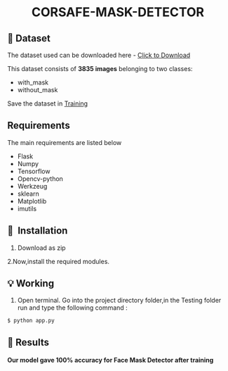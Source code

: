 <h1 align="center">CORSAFE-MASK-DETECTOR</h1>

## :file_folder: Dataset
The dataset used can be downloaded here - [Click to Download](https://drive.google.com/drive/folders/1akPxQY6fL0LXkvWHTUWLEW9nUAHRT67n?usp=sharing)

This dataset consists of __3835 images__ belonging to two classes:
*	with_mask
*	without_mask

Save the dataset in [Training](https://github.com/Gurupra5ad/Corsafe-Better_health_hackathon/tree/master/Corsafe-Mask-Detector/Training)

## Requirements
The main requirements are listed below

- Flask
- Numpy
- Tensorflow 
- Opencv-python
- Werkzeug
- sklearn
- Matplotlib
- imutils

## 🚀&nbsp; Installation
1. Download as zip

 2.Now,install the required modules.

## :bulb: Working

1. Open terminal. Go into the project directory folder,in the Testing folder run and type the following command :
```
$ python app.py
```
## :key: Results

#### Our model gave 100% accuracy for Face Mask Detector after training 
